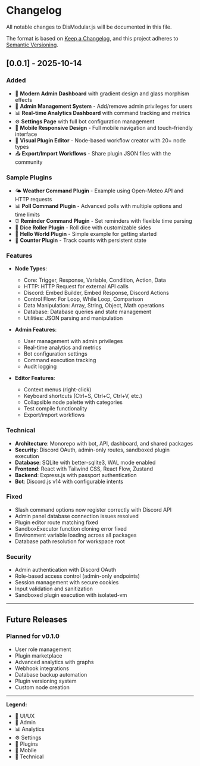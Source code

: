 # Changelog

All notable changes to DisModular.js will be documented in this file.

The format is based on [Keep a Changelog](https://keepachangelog.com/en/1.0.0/),
and this project adheres to [Semantic Versioning](https://semver.org/spec/v2.0.0.html).

## [0.0.1] - 2025-10-14

### Added
- 🎨 **Modern Admin Dashboard** with gradient design and glass morphism effects
- 👑 **Admin Management System** - Add/remove admin privileges for users
- 📊 **Real-time Analytics Dashboard** with command tracking and metrics
- ⚙️ **Settings Page** with full bot configuration management
- 📱 **Mobile Responsive Design** - Full mobile navigation and touch-friendly interface
- 🔌 **Visual Plugin Editor** - Node-based workflow creator with 20+ node types
- 📤 **Export/Import Workflows** - Share plugin JSON files with the community

### Sample Plugins
- 🌤️ **Weather Command Plugin** - Example using Open-Meteo API and HTTP requests
- 📊 **Poll Command Plugin** - Advanced polls with multiple options and time limits
- ⏰ **Reminder Command Plugin** - Set reminders with flexible time parsing
- 🎲 **Dice Roller Plugin** - Roll dice with customizable sides
- 👋 **Hello World Plugin** - Simple example for getting started
- 🔢 **Counter Plugin** - Track counts with persistent state

### Features
- **Node Types**:
  - Core: Trigger, Response, Variable, Condition, Action, Data
  - HTTP: HTTP Request for external API calls
  - Discord: Embed Builder, Embed Response, Discord Actions
  - Control Flow: For Loop, While Loop, Comparison
  - Data Manipulation: Array, String, Object, Math operations
  - Database: Database queries and state management
  - Utilities: JSON parsing and manipulation

- **Admin Features**:
  - User management with admin privileges
  - Real-time analytics and metrics
  - Bot configuration settings
  - Command execution tracking
  - Audit logging

- **Editor Features**:
  - Context menus (right-click)
  - Keyboard shortcuts (Ctrl+S, Ctrl+C, Ctrl+V, etc.)
  - Collapsible node palette with categories
  - Test compile functionality
  - Export/import workflows

### Technical
- **Architecture**: Monorepo with bot, API, dashboard, and shared packages
- **Security**: Discord OAuth, admin-only routes, sandboxed plugin execution
- **Database**: SQLite with better-sqlite3, WAL mode enabled
- **Frontend**: React with Tailwind CSS, React Flow, Zustand
- **Backend**: Express.js with passport authentication
- **Bot**: Discord.js v14 with configurable intents

### Fixed
- Slash command options now register correctly with Discord API
- Admin panel database connection issues resolved
- Plugin editor route matching fixed
- SandboxExecutor function cloning error fixed
- Environment variable loading across all packages
- Database path resolution for workspace root

### Security
- Admin authentication with Discord OAuth
- Role-based access control (admin-only endpoints)
- Session management with secure cookies
- Input validation and sanitization
- Sandboxed plugin execution with isolated-vm

---

## Future Releases

### Planned for v0.1.0
- User role management
- Plugin marketplace
- Advanced analytics with graphs
- Webhook integrations
- Database backup automation
- Plugin versioning system
- Custom node creation

---

**Legend:**
- 🎨 UI/UX
- 👑 Admin
- 📊 Analytics
- ⚙️ Settings
- 🔌 Plugins
- 📱 Mobile
- 🔧 Technical

